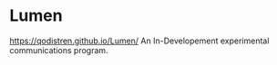 # Lumen
https://qodistren.github.io/Lumen/ 
An In-Developement experimental communications program.


